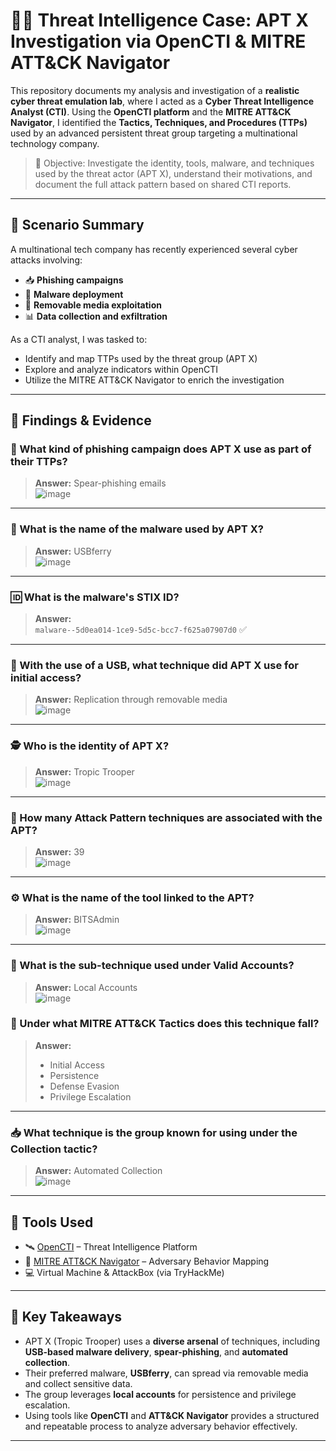 # 🕵️‍♂️ Threat Intelligence Case: APT X Investigation via OpenCTI & MITRE ATT&CK Navigator

This repository documents my analysis and investigation of a **realistic cyber threat emulation lab**, where I acted as a **Cyber Threat Intelligence Analyst (CTI)**. Using the **OpenCTI platform** and the **MITRE ATT&CK Navigator**, I identified the **Tactics, Techniques, and Procedures (TTPs)** used by an advanced persistent threat group targeting a multinational technology company.

> 🎯 Objective: Investigate the identity, tools, malware, and techniques used by the threat actor (APT X), understand their motivations, and document the full attack pattern based on shared CTI reports.

---

## 🧠 Scenario Summary

A multinational tech company has recently experienced several cyber attacks involving:

- 📥 **Phishing campaigns**
- 🧬 **Malware deployment**
- 💽 **Removable media exploitation**
- 📊 **Data collection and exfiltration**

As a CTI analyst, I was tasked to:
- Identify and map TTPs used by the threat group (APT X)
- Explore and analyze indicators within OpenCTI
- Utilize the MITRE ATT&CK Navigator to enrich the investigation

---

## 📌 Findings & Evidence

### 🎣 What kind of phishing campaign does APT X use as part of their TTPs?

> **Answer:** Spear-phishing emails  
> ![image](1.png)

---

### 🐛 What is the name of the malware used by APT X?

> **Answer:** USBferry  
> ![image](2.png)

---

### 🆔 What is the malware's STIX ID?

> **Answer:**  
> `malware--5d0ea014-1ce9-5d5c-bcc7-f625a07907d0` ✅

---

### 💽 With the use of a USB, what technique did APT X use for initial access?

> **Answer:** Replication through removable media  
> ![image](3.png)

---

### 🕵️ Who is the identity of APT X?

> **Answer:** Tropic Trooper  
> ![image](4.png)

---

### 🧰 How many Attack Pattern techniques are associated with the APT?

> **Answer:** 39  
> ![image](5.png)

---

### ⚙️ What is the name of the tool linked to the APT?

> **Answer:** BITSAdmin  
> ![image](6.png)

---

### 🔑 What is the sub-technique used under Valid Accounts?

> **Answer:** Local Accounts  
> ![image](7.png)

### 📂 Under what MITRE ATT&CK Tactics does this technique fall?

> **Answer:**  
> - Initial Access  
> - Persistence  
> - Defense Evasion  
> - Privilege Escalation

---

### 📥 What technique is the group known for using under the **Collection** tactic?

> **Answer:** Automated Collection  
> ![image](8.png)

---

## 🧩 Tools Used

- 🛰️ [OpenCTI](https://www.opencti.io/en/) – Threat Intelligence Platform  
- 🧭 [MITRE ATT&CK Navigator](https://mitre-attack.github.io/attack-navigator/) – Adversary Behavior Mapping  
- 💻 Virtual Machine & AttackBox (via TryHackMe)

---

## 🚀 Key Takeaways

- APT X (Tropic Trooper) uses a **diverse arsenal** of techniques, including **USB-based malware delivery**, **spear-phishing**, and **automated collection**.
- Their preferred malware, **USBferry**, can spread via removable media and collect sensitive data.
- The group leverages **local accounts** for persistence and privilege escalation.
- Using tools like **OpenCTI** and **ATT&CK Navigator** provides a structured and repeatable process to analyze adversary behavior effectively.

---

